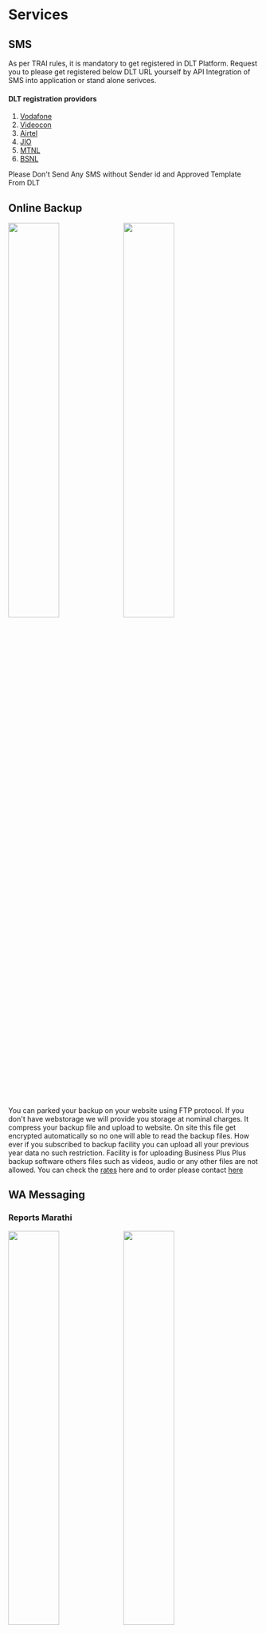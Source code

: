 # Services

## SMS

As per TRAI rules, it is mandatory to get registered in DLT Platform. Request you to please get registered below DLT URL yourself by
API Integration of SMS into application or stand alone serivces.

#### DLT registration providors

1. [Vodafone](https://vilpower.in/)
1. [Videocon](https://smartping.live)
1. [Airtel](https://dltconnect.airtel.in/)
1. [JIO](https://trueconnect.jio.com)
1. [MTNL](https://www.ucc-mtnl.in/)
1. [BSNL](https://www.ucc-bsnl.co.in/)

Please Don't Send Any SMS without Sender id and Approved Template From DLT

## Online Backup

<img src="/images/bpp/english/Backup.png" width="45%"></img>
<img src="/images/bpp/english/Backup-FTP.png" width="45%"></img>

You can parked your backup on your website using FTP protocol. If you don't have webstorage we will provide you storage at nominal charges. It compress your backup file and upload to website. On site this file get encrypted automatically so no one will able to read the backup files. How ever if you subscribed to backup facility you can upload all your previous year data no such restriction. Facility is for uploading Business Plus Plus backup software others files such as videos, audio or any other files are not allowed. You can check the [rates](/products/desktop/business-plus-plus-english-rate-cart.html#yearly-charges) here and to order please contact [here](/products/desktop/business-plus-plus-english-rate-cart.html#to-book-your-order-please-give-us-call-on)

## WA Messaging

### Reports Marathi

<img src="/images/wa/patti-marathi.jpg" width="45%"></img>
<img src="/images/wa/memo-marathi.jpg" width="45%"></img>
<img src="/images/wa/receipt-marathi.jpg" width="45%"></img>
<img src="/images/wa/payment-marathi.jpg" width="45%"></img>
<img src="/images/wa/bill-marathi.jpg" width="45%"></img>
<img src="/images/wa/udhari-total-marathi.jpg" width="45%"></img>

### Reports English

<img src="/images/wa/patti-english.jpg" width="45%"></img>
<img src="/images/wa/memo-english.jpg" width="45%"></img>
<img src="/images/wa/receipt-english.jpg" width="45%"></img>
<img src="/images/wa/payment-english.jpg" width="45%"></img>
<img src="/images/wa/bill-english.jpg" width="45%"></img>
<img src="/images/wa/udhari-total-english.jpg" width="45%"></img>

### Requirement

If you had SMS previously running please ignore this section. It must be already present on your computer.

- Instalation of SQLLite driver
- Database file X:\tss\data\sms.sqlite

### How to setup ?

- Server : Utility / SMS / Settings follow images.
- Create Template Table : If you get error while opening message window, please follow images. Once complete please close the programe, login and go to message you should not get the error.
- Create Template : Click Add button and follow images instruction. Read more [template](#what-is-templates) [variable](#what-is-variables)
- Send Message : Follow the image

<img src="/images/bpp/english/wa/settings.png" width="45%"></img>
<img src="/images/bpp/english/wa/Create-Template-Table.png" width="45%"></img>
<img src="/images/bpp/english/wa/Create-Template.png" width="45%"></img>
<img src="/images/bpp/english/wa/send-message.png" width="45%"></img>

### What is Templates ?

Its one time setup, follow the steps. Please follow the screen shot. Template has 3 parts they are as follows. Template approval is not required you can use once you save the template.

- Header : Optional part where you can use your company names.
- Body : Repeatative data such as item name, rates with there respective variables. Note use variables or text inside []. eg [{item} X {rate}].
- Footer : Optional part If you want to make your signature or festival greetings you can use this. eg. Yours Truely{nl}{nl}Contact Person{nl}9989XXXX88.

### What is variables ?

Variables are placeholder which will be replaced with data or special characters while sending data.

- Bold : To make any text in bold you can surround with \* character like \*TSS\* which will display like **TSS**.
- New Line : {nl} is used for new line, you can new line variable more than one times no limit.
- Don't : No Enter key should be used inside your template instead use {nl} variable. Please make sure at the end of your template or in between there should not be any enter key.
- Use : Variables are optional its just a list of available use only those variables which you required to use.

#### Multiple Template

If you have more than one template make sure one should be default template in such case.
|Name| Type | Default | Example |
|--- |---- | --- | --- |
|Patti | Patti Detail | Yes |\*Your Company Name\*{nl}{nl}Patti No: {bill_no} Patti Date : {date}{nl}[{item} {bag} {gw} {nw} X {rate} = {amount}]{nl}{nl}]Yours Truely{nl}Contact Person{nl}9989XXXX88|
|Patti Net | Patti Net | No |\*Your Company Name\*{nl}{nl}Patti No: {bill_no} Patti Date : {date} Net Amount : {amount}{nl}{nl}]Yours Truely{nl}Contact Person{nl}9989XXXX88|
|Memo | Memo | Yes |\*Your Company Name\*{nl}{nl}Memo No: {bill_no} Memo Date : {date}{nl} Net : {amount} [{party} {amt}]{nl}{nl}]Yours Truely{nl}Contact Person{nl}9989XXXX88|
|Memo Motor | Memo | No |\*Your Company Name\*{nl}{nl}Memo No: {bill_no} Memo Date : {date}{nl} Net : {amount} [{party} {amt} {motor}]{nl}{nl}]Yours Truely{nl}Contact Person{nl}9989XXXX88|
|Memo Detail | Memo Detail | No |\*Your Company Name\*{nl}{nl}Memo No: {bill_no} Memo Date : {date}{nl} Net : {amount} [{party} {item} {nw} X {rate} = {amount}]{nl}{nl}]Yours Truely{nl}Contact Person{nl}9989XXXX88|
|OS Customer | Outstanding | Yes |\*Your Company Name\*{nl}{nl}Your total outstanding as on date is Rs {amount}. Plesse pay immediately to avoid interest.{nl}{nl}]Yours Truely{nl}Contact Person{nl}9989XXXX88|
|Receipt | Voucher | Yes |\*Your Company Name\*{nl}{nl}No: {bill_no} Date : {date} Rs. : {amount}{nl}Thank you for your co operation{nl}{nl}Yours Truely{nl}Contact Person{nl}9989XXXX88|
|Payment | Voucher | Yes |\*Your Company Name\*{nl}{nl}No: {bill_no} Date : {date}{nl} Rs. : {amount}Kindly acknowledge the payment{nl}{nl}]Yours Truely{nl}Contact Person{nl}9989XXXX88|
|Bank | General | Yes |\*Your Company Name\*{nl}{nl}Bank : XXX Bank{nl}Branch : Vashi APMC{nl}IFSC : XXXXX{nl}A/c Type : Current{nl}UPI ID : 9989XXXX88@ybl{nl}Mobile : 9989XXXX88, 9989XXXX88{nl}{nl}]Yours Truely{nl}Contact Person{nl}Gala No A-XX, APMC Veg Mkt|
|Greeting | General | No |\*Your Company Name\*{nl}{nl}आमच्या घरी गणपतीचे स्वागत करण्याच्या शुभ प्रसंगी, आम्ही तुम्हाला आणि तुमच्या कुटुंबाला गणपती दर्शनासाठी आणि प्रिय गणेशाचे आशीर्वाद घेण्यासाठी आमंत्रित करतो.यावर्षी गणपती दीड दिवसांसाठी म्हणजे ३१ ऑगस्ट ते १ सप्टेंबर २०२२ पर्यंत आमच्या घरी राहणार आहे.{nl}{nl}Yours Truely{nl}Contact Person{nl}Gala No A-XX, APMC Veg Mkt|

## Partner

Please find the [hardware vendor](/products/desktop/partner.html#hardware-vendor) and [software operator](/products/desktop/partner.html#operator) list.
